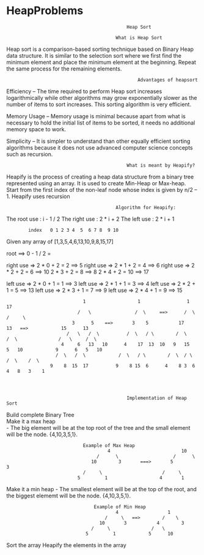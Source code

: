 # HeapProblems
                                                Heap Sort

                                            What is Heap Sort
Heap sort is a comparison-based sorting technique based on Binary Heap data structure. It is similar to the selection sort where we first find the minimum element and place the minimum element at the beginning. Repeat the same process for the remaining elements.


                                                    Advantages of heapsort
Efficiency –  The time required to perform Heap sort increases logarithmically while other algorithms may grow exponentially slower as the number of items to sort increases. This sorting algorithm is very efficient.

Memory Usage – Memory usage is minimal because apart from what is necessary to hold the initial list of items to be sorted, it needs no additional memory space to work.

Simplicity –  It is simpler to understand than other equally efficient sorting algorithms because it does not use advanced computer science concepts such as recursion.

                                                What is meant by Heapify? 
Heapify is the process of creating a heap data structure from a binary tree represented using an array. It is used to create Min-Heap or Max-heap. Start from the first index of the non-leaf node whose index is given by n/2 – 1. Heapify uses recursion

                                            Algorithm for Heapify:
The root use : i - 1 / 2
The right use : 2 * i + 2
The left use : 2 * i + 1

            index   0 1 2 3 4  5  6 7 8  9 10
Given any array of [1,3,5,4,6,13,10,9,8,15,17]

root ==> 0 - 1 / 2 = 

right use => 2 * 0 + 2 = 2 ==> 5
right use => 2 * 1 + 2 = 4 ==> 6
right use => 2 * 2 + 2 = 6 ==> 10
             2 * 3 + 2 = 8 ==> 8 
             2 * 4 + 2 = 10 ==> 17

left use => 2 * 0 + 1 = 1 ==> 3
left use => 2 * 1 + 1 = 3 ==> 4
left use => 2 * 2 + 1 = 5 ==> 13
left use => 2 * 3 + 1 = 7 ==> 9
left use => 2 * 4 + 1 = 9 ==> 15

                                1                   1                 1                             17
                              /   \                /  \     ==>      /  \                        /     \
                            3      5    ==>       3    5           17      13   ==>            15      13 
                          /   \   /  \          /  \   / \        /  \    /  \               /   \     /  \
                        4     6   13   10      4    17  13  10   9   15   5   10            9      6   5   10
                      /  \   /  \            /  \   / \        /  \  / \                  /  \    /  \ 
                    9    8  15  17          9    8 15  6      4    8 3  6                4   8   3    1

                                                

                                                
                                                Implementation of Heap Sort
Build complete Binary Tree  
Make it a max heap  
    - The big element will be at the top root of the tree and the small element will be the node. {4,10,3,5,1}.
                                
                                Example of Max Heap
                                         4                          10
                                     /      \                    /      \
                                   10        3       ===>       5         3            
                                /     \                      /     \
                              5         1                   4       1

Make it a min heap
    - The smallest element will be at the top of the root, and the biggest elememt will be the node. {4,10,3,5,1}.

                                    Example of Min Heap
                                            4                  1
                                        /     \   ==>        /    \
                                      10       3           4        3
                                   /     \               /   \
                                 5         1            5      10

Sort the array
Heapify the elements in the array
